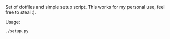 Set of dotfiles and simple setup script. This works for my personal use,
feel free to steal :).

Usage:

    ./setup.py

